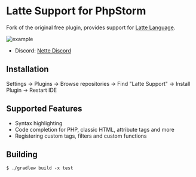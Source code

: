 Latte Support for PhpStorm
=========================================

<!-- Plugin description -->
Fork of the original free plugin, provides support for [Latte Language](https://latte.nette.org).

<!-- Plugin description end -->

![example](https://i.imgur.com/KjIAx90.gif)

- Discord: [Nette Discord](https://discord.gg/azXxTbuQVq)


Installation
------------

Settings → Plugins → Browse repositories → Find "Latte Support" → Install Plugin → Restart IDE


Supported Features
------------------

* Syntax highlighting
* Code completion for PHP, classic HTML, attribute tags and more
* Registering custom tags, filters and custom functions


Building
------------

```$xslt
$ ./gradlew build -x test
```
